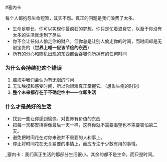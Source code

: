 #塞内卡

每个人都抱怨生命短暂，其实不然。真正的问题是我们浪费了太多。

* 生命足够长，你可以实现你最疯狂的梦想。你只是忙着浪费它，以至于你没有太多的生活就走到了尽头
* 你不会让任何人偷走你的财产，但你总是让别人偷走你的时间，而时间却是无限宝贵的（**世界上唯一应该节俭的东西**）
* 所有的分心和随机出现的东西都会吞噬你所拥有的任何时间


### 为什么会持续犯这个错误
1. 脑海中我们会认为有无限的时间
2. 无法触摸和感受时间，所以你很难真正掌握它。（想象生病的时刻）
3. **整个未来都存在于不确定性中——立即生活**



### 什么才是美好的生活

- 找到一些让你感到愉快、对世界有价值的东西
- 把每一天都安排得像最后一天一样，这样你就不需要渴望也不需要害怕第二天。
- 避免把时间花在对你来说并不重要的人和事上。
- 停止将时间花在无关紧要的事情上，而应专注于少数有用的事情。


_塞内卡：我们真正生活的那部分生活很小。其余的都不是生命，而只是时间。
























